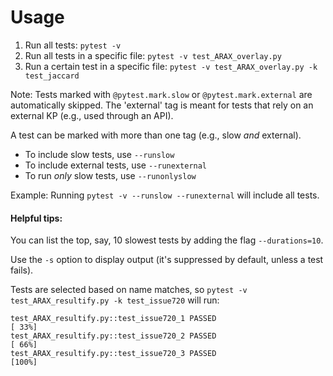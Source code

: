 # Usage

1. Run all tests: `pytest -v`
1. Run all tests in a specific file: `pytest -v test_ARAX_overlay.py`
1. Run a certain test in a specific file: `pytest -v test_ARAX_overlay.py -k test_jaccard`

Note: Tests marked with `@pytest.mark.slow` or `@pytest.mark.external` are automatically skipped. The 'external' tag is meant for tests that rely on an external KP (e.g., used through an API). 

A test can be marked with more than one tag (e.g., slow *and* external).


* To include slow tests, use `--runslow`
* To include external tests, use `--runexternal`
* To run _only_ slow tests, use `--runonlyslow`

Example: Running `pytest -v --runslow --runexternal` will include all tests.

#### Helpful tips:
You can list the top, say, 10 slowest tests by adding the flag `--durations=10`.

Use the `-s` option to display output (it's suppressed by default, unless a test fails).

Tests are selected based on name matches, so `pytest -v test_ARAX_resultify.py -k test_issue720` will run:
```
test_ARAX_resultify.py::test_issue720_1 PASSED                            [ 33%]
test_ARAX_resultify.py::test_issue720_2 PASSED                            [ 66%]
test_ARAX_resultify.py::test_issue720_3 PASSED                            [100%]
```

